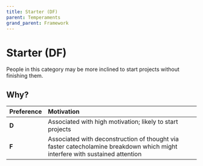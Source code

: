 ```yaml
---
title: Starter (DF)
parent: Temperaments
grand_parent: Framework
---
```


# Starter (DF)

People in this category may be more inclined to start projects without finishing them.

## Why?

| Preference| Motivation |
| :---------| :--------- |
| **D**     | Associated with high motivation; likely to start projects |
| **F**     | Associated with deconstruction of thought via faster catecholamine breakdown which might interfere with sustained attention |